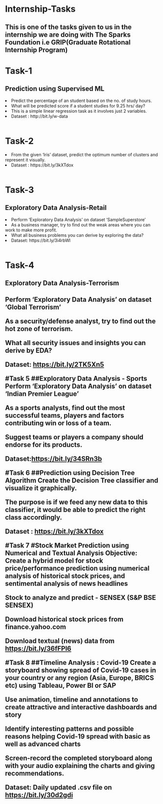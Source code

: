 <h1>Internship-Tasks</h1>
<h2>This is one of the tasks given to us in the internship we are doing with The Sparks Foundation i.e GRIP(Graduate Rotational Internship Program)</h2>

<h1>Task-1</h1>
<h2>Prediction using Supervised ML</h2>
<lr><li>Predict the percentage of an student based on the no. of study hours.</li>
<li>What will be predicted score if a student studies for 9.25 hrs/ day?</li>
<li>This is a simple linear regression task as it involves just 2 variables.</li>
<li>Dataset : http://bit.ly/w-data</li><lr>
<br>
<h1>Task-2</h1>
<h2Prediction using Unsupervised ML</h2>
<lr><li>From the given ‘Iris’ dataset, predict the optimum number of clusters and represent it visually.</li>
<li>Dataset : https://bit.ly/3kXTdox </li><lr>
<br>
<h1>Task-3</h1>
<h2>Exploratory Data Analysis-Retail</h2>
<lr><li>Perform ‘Exploratory Data Analysis’ on dataset ‘SampleSuperstore’</li>
<li>As a business manager, try to find out the weak areas where you can work to make more profit.</li>
<li>What all business problems you can derive by exploring the data?</li>
<li>Dataset: https://bit.ly/3i4rbWl </li></lr>
<br>
<h1>Task-4</h1>
<h2>Exploratory Data Analysis-Terrorism<h2>
Perform ‘Exploratory Data Analysis’ on dataset ‘Global Terrorism’

As a security/defense analyst, try to find out the hot zone of terrorism.

What all security issues and insights you can derive by EDA?

Dataset: https://bit.ly/2TK5Xn5

#Task 5
##Exploratory Data Analysis - Sports
Perform ‘Exploratory Data Analysis’ on dataset ‘Indian Premier League’

As a sports analysts, find out the most successful teams, players and factors contributing win or loss of a team.

Suggest teams or players a company should endorse for its products.

Dataset:https://bit.ly/34SRn3b

#Task 6
##Prediction using Decision Tree Algorithm
Create the Decision Tree classifier and visualize it graphically.

The purpose is if we feed any new data to this classifier, it would be able to predict the right class accordingly.

Dataset : https://bit.ly/3kXTdox

#Task 7
#Stock Market Prediction using Numerical and Textual Analysis
Objective: Create a hybrid model for stock price/performance prediction using numerical analysis of historical stock prices, and sentimental analysis of news headlines

Stock to analyze and predict - SENSEX (S&P BSE SENSEX)

Download historical stock prices from finance.yahoo.com

Download textual (news) data from https://bit.ly/36fFPI6

#Task 8
##Timeline Analysis : Covid-19
Create a storyboard showing spread of Covid-19 cases in your country or any region (Asia, Europe, BRICS etc) using Tableau, Power BI or SAP

Use animation, timeline and annotations to create attractive and interactive dashboards and story

Identify interesting patterns and possible reasons helping Covid-19 spread with basic as well as advanced charts

Screen-record the completed storyboard along with your audio explaining the charts and giving recommendations.

Dataset: Daily updated .csv file on https://bit.ly/30d2gdi
